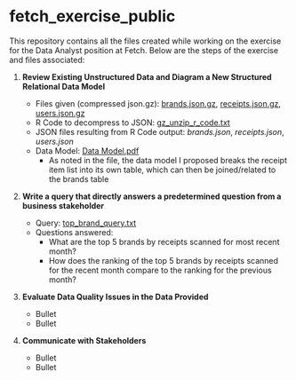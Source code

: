 # fetch_exercise_public
This repository contains all the files created while working on the exercise for the Data Analyst position at Fetch. Below are the steps of the exercise and files associated:

1. **Review Existing Unstructured Data and Diagram a New Structured Relational Data Model**
    * Files given (compressed json.gz): [brands.json.gz](https://github.com/bmbailey411/fetch_exercise_public/files/9668622/brands.json.gz), [receipts.json.gz](https://github.com/bmbailey411/fetch_exercise_public/files/9668626/receipts.json.gz), [users.json.gz](https://github.com/bmbailey411/fetch_exercise_public/files/9668632/users.json.gz)
    * R Code to decompress to JSON: [gz_unzip_r_code.txt](https://github.com/bmbailey411/fetch_exercise_public/files/9668639/gz_unzip_r_code.txt)
    * JSON files resulting from R Code output: *brands.json*, *receipts.json*, *users.json*
    * Data Model: [Data Model.pdf](https://github.com/bmbailey411/fetch_exercise_public/files/9668648/Data.Model.pdf)
         - As noted in the file, the data model I proposed breaks the receipt item list into its own table, which can then be joined/related to the brands table

2. **Write a query that directly answers a predetermined question from a business stakeholder**
    * Query: [top_brand_query.txt](https://github.com/bmbailey411/fetch_exercise_public/files/9670807/top_brand_query.txt)
    * Questions answered:
        - What are the top 5 brands by receipts scanned for most recent month?
        - How does the ranking of the top 5 brands by receipts scanned for the recent month compare to the ranking for the previous month?

3. **Evaluate Data Quality Issues in the Data Provided**
    * Bullet
    * Bullet

4. **Communicate with Stakeholders**
    * Bullet
    * Bullet
